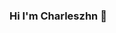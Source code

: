 ### Hi I'm Charleszhn 👋

<!--🚀🌍🌎🌏🗺🏆🎈🎆🎇🎥🎬📽📚📜📡🌟⛷📝📓📺是一個擁有真誠，善良，勇敢品質的地球人，喜歡閱讀，旅行，熱愛開源，分享，希望社會變得更美好🗺🏆 
- 🔭 I’m currently working on design life 
->
**charleszhn/charleszhn** is a ✨ _special_ ✨ repository because its `README.md` (this file) appears on your GitHub profile.
<img align="right" src="https://github-readme-stats.vercel.app/api?username=charleszhn&show_icons=true&hide_title=true&hide_border=true&locale=ja&hide=contribs&icon_color=CE1D2D&text_color=718096&bg_color=00000000&line_height=45" />

### こんにちは、世界 👋

- 🇯🇵 日本で暮らしたい
- 🎨 Philosophy・Psychologyを学びたい
- 📱  C#&Java&JavaScript開発者＆Full Stack ファン
- 🙍  恋愛したいけど好きな人ができない
- 😸 小説・映画・ドラマ・マンガ・ゲーム好き
- 🌱 I’m currently learning reactive architecture.
- 🖖 I’m a system architecture developer.
- 💬 🚀🌍🌎🌏🗺🏆🎈🎆🎇🎥🎬📽📚📜📡🌟⛷📝📓📺是一個擁有真誠，善良，勇敢品質的地球人，喜歡閱讀，旅行，熱愛開源，分享，希望社會變得更美好🗺🏆
- 😄 Pronouns: ...
- ⚡ Fun fact: ...

